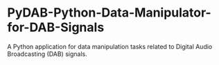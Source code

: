 # PyDAB-Python-Data-Manipulator-for-DAB-Signals
A Python application for data manipulation tasks related to Digital Audio Broadcasting (DAB) signals.
